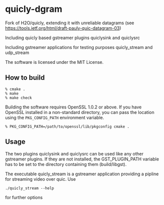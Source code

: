 quicly-dgram
===

Fork of H2O/quicly, extending it with unreliable datagrams 
(see https://tools.ietf.org/html/draft-pauly-quic-datagram-03)

Including quicly based gstreamer plugins
quiclysink and quiclysrc

Including gstreamer applications for testing purposes
quicly_stream and udp_stream


The software is licensed under the MIT License.

How to build
---

```
% cmake .
% make
% make check
```

Building the software requires OpenSSL 1.0.2 or above.
If you have OpenSSL installed in a non-standard directory, you can pass the location using the `PKG_CONFIG_PATH` environment variable.

```
% PKG_CONFIG_PATH=/path/to/openssl/lib/pkgconfig cmake .
```

Usage
---
The two plugins quiclysink and quiclysrc can be used like any other gstreamer plugins.
If they are not installed, the GST_PLUGIN_PATH variable has to be set to the directory containing them (build/libgst).

The executable quicly_stream is a gstreamer application providing a pipline for streaming video over quic.
Use
```
./quicly_stream --help
```
for further options